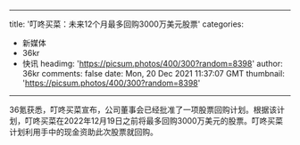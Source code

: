 
---
title: '叮咚买菜：未来12个月最多回购3000万美元股票'
categories: 
 - 新媒体
 - 36kr
 - 快讯
headimg: 'https://picsum.photos/400/300?random=8398'
author: 36kr
comments: false
date: Mon, 20 Dec 2021 11:37:07 GMT
thumbnail: 'https://picsum.photos/400/300?random=8398'
---

<div>   
36氪获悉，叮咚买菜宣布，公司董事会已经批准了一项股票回购计划。根据该计划，叮咚买菜在2022年12月19日之前将最多回购3000万美元的股票。叮咚买菜计划利用手中的现金资助此次股票就回购。  
</div>
            